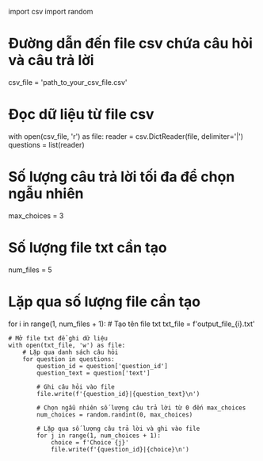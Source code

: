 import csv
import random

# Đường dẫn đến file csv chứa câu hỏi và câu trả lời
csv_file = 'path_to_your_csv_file.csv'

# Đọc dữ liệu từ file csv
with open(csv_file, 'r') as file:
    reader = csv.DictReader(file, delimiter='|')
    questions = list(reader)

# Số lượng câu trả lời tối đa để chọn ngẫu nhiên
max_choices = 3

# Số lượng file txt cần tạo
num_files = 5

# Lặp qua số lượng file cần tạo
for i in range(1, num_files + 1):
    # Tạo tên file txt
    txt_file = f'output_file_{i}.txt'

    # Mở file txt để ghi dữ liệu
    with open(txt_file, 'w') as file:
        # Lặp qua danh sách câu hỏi
        for question in questions:
            question_id = question['question_id']
            question_text = question['text']

            # Ghi câu hỏi vào file
            file.write(f'{question_id}|{question_text}\n')

            # Chọn ngẫu nhiên số lượng câu trả lời từ 0 đến max_choices
            num_choices = random.randint(0, max_choices)

            # Lặp qua số lượng câu trả lời và ghi vào file
            for j in range(1, num_choices + 1):
                choice = f'Choice {j}'
                file.write(f'{question_id}|{choice}\n')
